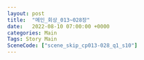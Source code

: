 ```yaml
---
layout: post
title:  "메인_회상_013~028장"
date:   2022-08-10 07:00:00 +0000
categories: Main
Tags: Story Main
SceneCode: ["scene_skip_cp013-028_q1_s10"]
---
```


